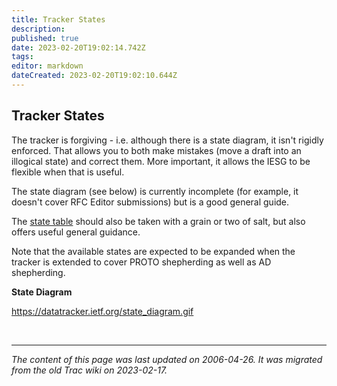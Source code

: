 ```yaml
---
title: Tracker States
description: 
published: true
date: 2023-02-20T19:02:14.742Z
tags: 
editor: markdown
dateCreated: 2023-02-20T19:02:10.644Z
---
```


## Tracker States

The tracker is forgiving - i.e. although there is a state diagram, it isn't rigidly enforced. That allows you to both make mistakes (move a draft into an illogical state) and correct them. More important, it allows the IESG to be flexible when that is useful.

The state diagram (see below) is currently incomplete (for example, it doesn't cover RFC Editor submissions) but is a good general guide.

The [state table](https://datatracker.ietf.org/doc/help/state/draft-iesg/) should also be taken with a grain or two of salt, but also offers useful general guidance.

Note that the available states are expected to be expanded when the tracker is extended to cover PROTO shepherding as well as AD shepherding.

**State Diagram**

https://datatracker.ietf.org/state_diagram.gif 


&nbsp;
&nbsp;
&nbsp;

---

*The content of this page was last updated on 2006-04-26. It was migrated from the old Trac wiki on 2023-02-17.*